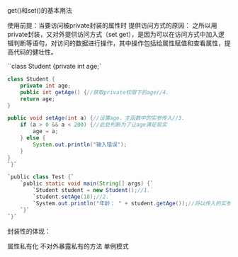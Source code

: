 get()和set()的基本用法


使用前提：当要访问被private封装的属性时
提供访问方式的原因： 之所以用private封装，又对外提供访问方式（set get），是因为可以在访问方式中加入逻辑判断等语句，对访问的数据进行操作，其中操作包括给属性赋值和查看属性，提高代码的健壮性。

``class Student {private int age;`

```java
class Student {
    private int age;
	public int getAge() {//获取private权限下的age//4.
    return age;
}

public void setAge(int a) {//设置age，主函数中的实参传入//3.
    if (a > 0 && a < 200) {//此处判断为了让age满足现实
        age = a;
    } else {
        System.out.println("输入错误");
    }
}
`}`

`public class Test {`
    `public static void main(String[] args) {`
        `Student student = new Student();//1.`
        `student.setAge(18);//2.`
        `System.out.println("年龄： " + student.getAge());//将以传入的实参打印出来//5.`
    `}`
`}`
```



封装性的体现：

属性私有化
不对外暴露私有的方法
单例模式
